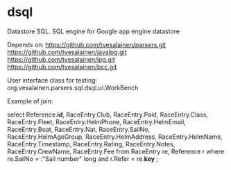 dsql
====

Datastore SQL. SQL engine for Google app engine datastore

Depends on:
https://github.com/tvesalainen/parsers.git
https://github.com/tvesalainen/javalpg.git
https://github.com/tvesalainen/lpg.git
https://github.com/tvesalainen/bcc.git

User interface class for testing: org.vesalainen.parsers.sql.dsql.ui.WorkBench

Example of join:

select
  Reference.__id__,
  RaceEntry.Club,
  RaceEntry.Paid,
  RaceEntry.Class,
  RaceEntry.Fleet,
  RaceEntry.HelmPhone,
  RaceEntry.HelmEmail,
  RaceEntry.Boat,
  RaceEntry.Nat,
  RaceEntry.SailNo,
  RaceEntry.HelmAgeGroup,
  RaceEntry.HelmAddress,
  RaceEntry.HelmName,
  RaceEntry.Timestamp,
  RaceEntry.Rating,
  RaceEntry.Notes,
  RaceEntry.CrewName,
  RaceEntry.Fee
from
  RaceEntry re,
  Reference r
where
  re.SailNo = :"Sail number" long and
  r.Refer = re.__key__
;



